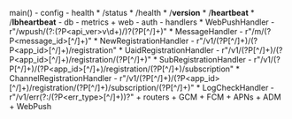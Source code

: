 main()
    - config
    - health
        * /status
        * /health
        * /__version__
        * /__heartbeat__
        * /__lbheartbeat__
    - db
    - metrics
    + web
        - auth
        - handlers
            * WebPushHandler - r"/wpush/(?:(?P<api_ver>v\d+)\/)?(?P<token>[^\/]+)"
            * MessageHandler - r"/m/(?P<message_id>[^\/]+)"
            * NewRegistrationHandler - r"/v1/(?P<type>[^\/]+)/(?P<app_id>[^\/]+)/registration"
            * UaidRegistrationHandler - r"/v1/(?P<type>[^\/]+)/(?P<app_id>[^\/]+)/registration/(?P<uaid>[^\/]+)"
            * SubRegistrationHandler - r"/v1/(?P<type>[^\/]+)/(?P<app_id>[^\/]+)/registration/(?P<uaid>[^\/]+)/subscription"
            * ChannelRegistrationHandler - r"/v1/(?P<type>[^\/]+)/(?P<app_id>[^\/]+)/registration/(?P<uaid>[^\/]+)/subscription/(?P<chid>[^\/]+)"
            * LogCheckHandler - r"/v1/err(?:/(?P<err_type>[^\/]+))?"
    + routers
        + GCM
        + FCM
        + APNs
        + ADM
        + WebPush
